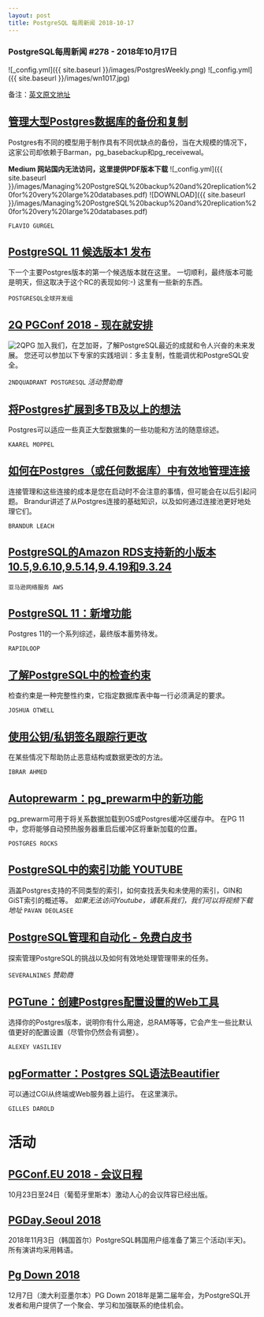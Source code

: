 ```yaml
---
layout: post
title: PostgreSQL 每周新闻 2018-10-17
---
```


### PostgreSQL每周新闻 #278 - 2018年10月17日
![_config.yml]({{ site.baseurl }}/images/PostgresWeekly.png)
![_config.yml]({{ site.baseurl }}/images/wn1017.jpg)

备注：[英文原文地址](https://postgresweekly.com/issues/278)


## [管理大型Postgres数据库的备份和复制](https://medium.com/leboncoin-engineering-blog/managing-postgresql-backup-and-replication-for-very-large-databases-61fb36e815a0)
Postgres有不同的模型用于制作具有不同优缺点的备份，当在大规模的情况下，这家公司却依赖于Barman，pg_basebackup和pg_receivewal。

**Medium 网站国内无法访问，这里提供PDF版本下载**
![_config.yml]({{ site.baseurl }}/images/Managing%20PostgreSQL%20backup%20and%20replication%20for%20very%20large%20databases.pdf)
![DOWNLOAD]({{ site.baseurl }}/images/Managing%20PostgreSQL%20backup%20and%20replication%20for%20very%20large%20databases.pdf)

`FLAVIO GURGEL`

## [PostgreSQL 11 候选版本1 发布](https://www.postgresql.org/about/news/1893/)
下一个主要Postgres版本的第一个候选版本就在这里。 一切顺利，最终版本可能是明天，但这取决于这个RC的表现如何:-)
这里有一些新的东西。

`POSTGRESQL全球开发组`

## [2Q PGConf 2018 - 现在就安排](http://www.2qpgconf.com/)
![2QPG](https://copm.s3.amazonaws.com/7b89e5d9.png)
加入我们，在芝加哥，了解PostgreSQL最近的成就和令人兴奋的未来发展。 您还可以参加以下专家的实践培训：多主复制，性能调优和PostgreSQL安全。

`2NDQUADRANT POSTGRESQL` *活动赞助商*

## [将Postgres扩展到多TB及以上的想法](https://www.cybertec-postgresql.com/en/ideas-for-scaling-postgresql-to-multi-terabyte-and-beyond/)
Postgres可以适应一些真正大型数据集的一些功能和方法的随意综述。

`KAAREL MOPPEL`

## [如何在Postgres（或任何数据库）中有效地管理连接](https://brandur.org/postgres-connections)
连接管理和这些连接的成本是您在启动时不会注意的事情，但可能会在以后引起问题。 Brandur讲述了从Postgres连接的基础知识，以及如何通过连接池更好地处理它们。

`BRANDUR LEACH`

## [PostgreSQL的Amazon RDS支持新的小版本10.5,9.6.10,9.5.14,9.4.19和9.3.24](https://aws.amazon.com/about-aws/whats-new/2018/10/rds-postgresql-supports-minor-versions/)
`亚马逊网络服务 AWS`

## [PostgreSQL 11：新增功能](https://pgdash.io/blog/postgres-11-whats-new.html?h)
Postgres 11的一个系列综述，最终版本蓄势待发。

`RAPIDLOOP`

## [了解PostgreSQL中的检查约束](https://severalnines.com/blog/understanding-check-constraints-postgresql)
检查约束是一种完整性约束，它指定数据库表中每一行必须满足的要求。

`JOSHUA OTWELL`

## [使用公钥/私钥签名跟踪行更改](https://www.percona.com/blog/2018/10/12/track-postgresql-row-changes-using-public-private-key-signing/)
在某些情况下帮助防止恶意结构或数据更改的方法。

`IBRAR AHMED`

## [Autoprewarm：pg_prewarm中的新功能](https://postgresrocks.enterprisedb.com/t5/Postgres-Gems/Autoprewarm-a-new-functionality-in-pg-prewarm/ba-p/1908?_ga=2.180339172.1388954721.1537932578-1636716584.1528749863)
pg_prewarm可用于将关系数据加载到OS或Postgres缓冲区缓存中。 在PG 11中，您将能够自动预热服务器重启后缓冲区将重新加载的位置。

`POSTGRES ROCKS`

## [PostgreSQL中的索引功能 YOUTUBE](https://www.youtube.com/watch?v=VVG8nYqIiMI)
涵盖Postgres支持的不同类型的索引，如何查找丢失和未使用的索引，GIN和GiST索引的概述等。
*如果无法访问Youtube，请联系我们，我们可以将视频下载地址*
`PAVAN DEOLASEE`

## [PostgreSQL管理和自动化 - 免费白皮书](xx)
探索管理PostgreSQL的挑战以及如何有效地处理管理带来的任务。

`SEVERALNINES` *赞助商*

## [PGTune：创建Postgres配置设置的Web工具](https://pgtune.leopard.in.ua/#/)
选择你的Postgres版本，说明你有什么用途，总RAM等等，它会产生一些比默认值更好的配置设置（尽管你仍然会有调整）。

`ALEXEY VASILIEV`

## [pgFormatter：Postgres SQL语法Beautifier](https://github.com/darold/pgFormatter)
可以通过CGI从终端或Web服务器上运行。 在这里演示。

`GILLES DAROLD`

# 活动
## [PGConf.EU 2018 - 会议日程](https://www.postgresql.eu/events/pgconfeu2018/schedule/)
10月23日至24日（葡萄牙里斯本）激动人心的会议阵容已经出版。

## [PGDay.Seoul 2018](http://pgday.postgresql.kr/)
2018年11月3日（韩国首尔）PostgreSQL韩国用户组准备了第三个活动(半天)。
所有演讲均采用韩语。

## [Pg Down 2018](https://2018.pgdu.org/)
12月7日（澳大利亚墨尔本）PG Down 2018年是第二届年会，为PostgreSQL开发者和用户提供了一个聚会、学习和加强联系的绝佳机会。


